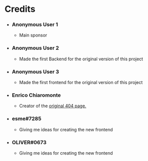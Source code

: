 # Credits

- ### Anonymous User 1

  - Main sponsor

- ### Anonymous User 2

  - Made the first Backend for the original version of this project

- ### Anonymous User 3

  - Made the first frontend for the original version of this project

- ### Enrico Chiaromonte
  - Creator of the [original 404 page.](https://codepen.io/chiaren/pen/qBwKdX)
- ### esme#7285

  - Giving me ideas for creating the new frontend

- ### OLIVER#0673

  - Giving me ideas for creating the new frontend
